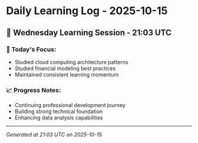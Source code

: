# Daily Learning Log - 2025-10-15

## 📅 Wednesday Learning Session - 21:03 UTC

### 🎯 Today's Focus:
- Studied cloud computing architecture patterns
- Studied financial modeling best practices
- Maintained consistent learning momentum

### 📈 Progress Notes:
- Continuing professional development journey
- Building strong technical foundation
- Enhancing data analysis capabilities

---
*Generated at 21:03 UTC on 2025-10-15*
